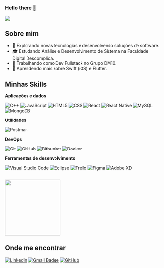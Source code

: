 ### Hello there 👋


![](https://komarev.com/ghpvc/?username=daroucha&color=006bed)

## Sobre mim

- 🤔 Explorando novas tecnologias e desenvolvendo soluções de software.
- 🎓 Estudando Análise e Desenvolvimento de Sistema na Faculdade Digital Descomplica.
- 💼 Trabalhando como Dev Fullstack no Grupo DM10.
- 🌱 Aprendendo mais sobre Swift (iOS) e Flutter.

## Minhas Skills

**Aplicações e dados**

![C++](https://img.shields.io/badge/-PHP-333333?style=flat&logo=php&logoColor=00599C)
![JavaScript](https://img.shields.io/badge/-JavaScript-333333?style=flat&logo=javascript)
![HTML5](https://img.shields.io/badge/-HTML5-333333?style=flat&logo=HTML5)
![CSS](https://img.shields.io/badge/-CSS-333333?style=flat&logo=CSS3&logoColor=1572B6)
![React](https://img.shields.io/badge/-React-333333?style=flat&logo=react)
![React Native](https://img.shields.io/badge/-Vue-333333?style=flat&logo=Vue)
![MySQL](https://img.shields.io/badge/-MySQL-333333?style=flat&logo=mysql)
![MongoDB](https://img.shields.io/badge/-MongoDB-333333?style=flat&logo=mongodb)

**Utilidades**

![Postman](https://img.shields.io/badge/-Postman-333333?style=flat&logo=postman)

**DevOps**

![Git](https://img.shields.io/badge/-Git-333333?style=flat&logo=git)
![GitHub](https://img.shields.io/badge/-GitHub-333333?style=flat&logo=github)
![Bitbucket](https://img.shields.io/badge/-Bitbucket-333333?style=flat&logo=bitbucket)
![Docker](https://img.shields.io/badge/-Docker-333333?style=flat&logo=docker)

**Ferramentas de desenvolvimento**

![Visual Studio Code](https://img.shields.io/badge/-Visual%20Studio%20Code-333333?style=flat&logo=visual-studio-code&logoColor=007ACC)
![Eclipse](https://img.shields.io/badge/-Zed-333333?style=flat&logo=zed-ide&logoColor=2C2255)
![Trello](https://img.shields.io/badge/-Trello-333333?style=flat&logo=trello&logoColor=007ACC)
![Figma](https://img.shields.io/badge/-Figma-333333?style=flat&logo=figma&logoColor=007ACC)
![Adobe XD](https://img.shields.io/badge/-Adobe%20XD-333333?style=flat&logo=adobe-xd&logoColor=007ACC)

<br/>

<a href="https://github.com/daroucha" title="Perfil do Daniel">
  <img height="180em" src="https://github-readme-stats.vercel.app/api?username=daroucha&theme=dracula&show_icons=true" />
</a>

## Onde me encontrar

[![Linkedin](https://img.shields.io/badge/-danielaroucha-blue?style=flat-square&logo=Linkedin&logoColor=white&link=https://linkedin.com/in/daniel-aroucha)](https://linkedin.com/in/daniel-aroucha)
[![Gmail Badge](https://img.shields.io/badge/-daniel.aroucha@icloud.com-006bed?style=flat-square&logo=Icloud&logoColor=white&link=mailto:daniel.aroucha@icloud.com)](mailto:daniel.aroucha@icloud.com)
[![GitHub](https://img.shields.io/github/followers/daroucha?label=follow&style=social)](https://github.com/daroucha)


